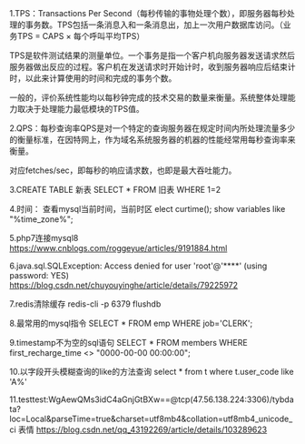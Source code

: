 1.TPS：Transactions Per Second（每秒传输的事物处理个数），即服务器每秒处理的事务数。TPS包括一条消息入和一条消息出，加上一次用户数据库访问。（业务TPS = CAPS × 每个呼叫平均TPS）

TPS是软件测试结果的测量单位。一个事务是指一个客户机向服务器发送请求然后服务器做出反应的过程。客户机在发送请求时开始计时，收到服务器响应后结束计时，以此来计算使用的时间和完成的事务个数。

一般的，评价系统性能均以每秒钟完成的技术交易的数量来衡量。系统整体处理能力取决于处理能力最低模块的TPS值。

2.QPS：每秒查询率QPS是对一个特定的查询服务器在规定时间内所处理流量多少的衡量标准，在因特网上，作为域名系统服务器的机器的性能经常用每秒查询率来衡量。

对应fetches/sec，即每秒的响应请求数，也即是最大吞吐能力。

3.CREATE TABLE 新表 SELECT * FROM 旧表 WHERE 1=2

4.时间：
查看mysql当前时间，当前时区
elect curtime(); 
show variables like "%time_zone%";

5.php7连接mysql8
https://www.cnblogs.com/roggeyue/articles/9191884.html

6.java.sql.SQLException: Access denied for user 'root'@'****' (using password: YES)
https://blog.csdn.net/chuyouyinghe/article/details/79225972

7.redis清除缓存
redis-cli -p 6379
flushdb

8.最常用的mysql指令
SELECT * FROM emp WHERE job='CLERK';

9.timestamp不为空的sql语句
SELECT * FROM members WHERE first_recharge_time <> "0000-00-00 00:00:00";

10.以字段开头模糊查询的like的方法查询
select * from t  where  t.user_code like 'A%'

11.testtest:WgAewQMs3idC4aGnjGtBXw==@tcp(47.56.138.224:3306)/tybdata?loc=Local&parseTime=true&charset=utf8mb4&collation=utf8mb4_unicode_ci
表情      https://blog.csdn.net/qq_43192269/article/details/103289623

